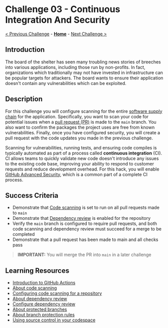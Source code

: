 # Challenge 03 - Continuous Integration And Security

[< Previous Challenge](./Challenge-02.md) - **[Home](../README.md)** - [Next Challenge >](./Challenge-04.md)

## Introduction

The board of the shelter has seen many troubling news stories of breeches into various applications, including those run by non-profits. In fact, organizations which traditionally may not have invested in infrastructure can be popular targets for attackers. The board wants to ensure their application doesn't contain any vulnerabilities which can be exploited.

## Description

For this challenge you will configure scanning for the entire [software supply chain](https://github.blog/2020-09-02-secure-your-software-supply-chain-and-protect-against-supply-chain-threats-github-blog/) for the application. Specifically, you want to scan your code for potential issues when a [pull request (PR)](https://docs.github.com/pull-requests/collaborating-with-pull-requests/proposing-changes-to-your-work-with-pull-requests/about-pull-requests) is made to the `main` branch. You also want to confirm the packages the project uses are free from known vulnerabilities. Finally, once you have configured security, you will create a pull request with the code updates you made in the previous challenge.

Scanning for vulnerabilities, running tests, and ensuring code compiles is typically automated as part of a process called **continuous integration** (CI). CI allows teams to quickly validate new code doesn't introduce any issues to the existing code base, improving your ability to respond to customer requests and reduce development overhead. For this hack, you will enable [GitHub Advanced Security](https://docs.github.com/get-started/learning-about-github/about-github-advanced-security), which is a common part of a complete CI process.

## Success Criteria

- Demonstrate that [Code scanning](https://docs.github.com/code-security/code-scanning/automatically-scanning-your-code-for-vulnerabilities-and-errors/about-code-scanning) is set to run on all pull requests made to `main`
- Demonstrate that [Dependency review](https://docs.github.com/code-security/supply-chain-security/understanding-your-software-supply-chain/about-dependency-review) is enabled for the repository
- Verify the `main` branch is configured to require pull requests, and both code scanning and dependency review must succeed for a merge to be completed
- Demonstrate that a pull request has been made to main and all checks pass

> **IMPORTANT:** You will merge the PR into `main` in a later challenge

## Learning Resources

- [Introduction to GitHub Actions](https://docs.github.com/actions/learn-github-actions/understanding-github-actions)
- [About code scanning](https://docs.github.com/code-security/code-scanning/automatically-scanning-your-code-for-vulnerabilities-and-errors/about-code-scanning)
- [Configuring code scanning for a repository](https://docs.github.com/code-security/code-scanning/automatically-scanning-your-code-for-vulnerabilities-and-errors/configuring-code-scanning-for-a-repository)
- [About dependency review](https://docs.github.com/code-security/supply-chain-security/understanding-your-software-supply-chain/about-dependency-review)
- [Configure dependency review](https://docs.github.com/code-security/supply-chain-security/understanding-your-software-supply-chain/configuring-dependency-review)
- [About protected branches](https://docs.github.com/repositories/configuring-branches-and-merges-in-your-repository/defining-the-mergeability-of-pull-requests/about-protected-branches)
- [About branch protection rules](https://docs.github.com/repositories/configuring-branches-and-merges-in-your-repository/defining-the-mergeability-of-pull-requests/managing-a-branch-protection-rule)
- [Using source control in your codespace](https://docs.github.com/codespaces/developing-in-codespaces/using-source-control-in-your-codespace)
